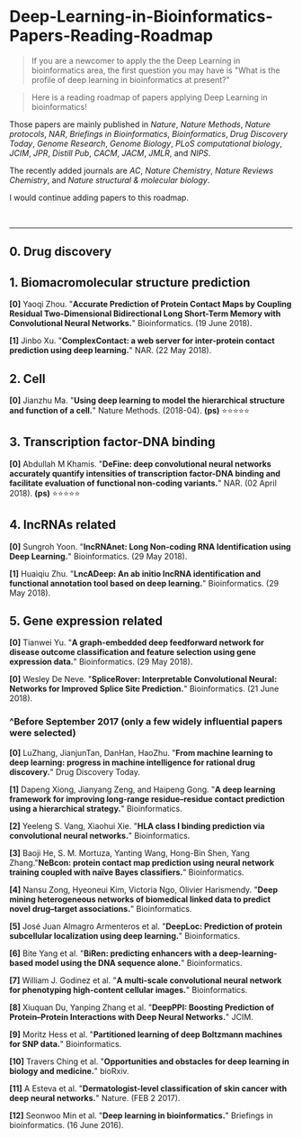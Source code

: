 # Deep-Learning-in-Bioinformatics-Papers-Reading-Roadmap
>If you are a newcomer to apply the the Deep Learning in bioinformatics area, the first question you may have is "What is the profile of deep learning in bioinformatics at present?"

>Here is a reading roadmap of papers applying Deep Learning in bioinformatics!

Those papers are mainly published in _Nature_, _Nature Methods_, _Nature protocols_, _NAR_, _Briefings in Bioinformatics_, _Bioinformatics_, _Drug Discovery Today_, _Genome Research_, _Genome Biology_, _PLoS computational biology_, _JCIM_, _JPR_, _Distill Pub_, _CACM_, _JACM_, _JMLR_, and _NIPS_.

The recently added journals are _AC_, _Nature Chemistry_, _Nature Reviews Chemistry_, and _Nature structural & molecular biology_.

I would continue adding papers to this roadmap.

<br> 

---------------------------------------
## 0. Drug discovery


## 1. Biomacromolecular structure prediction

**[0]** Yaoqi Zhou. "**Accurate Prediction of Protein Contact Maps by Coupling Residual Two-Dimensional Bidirectional Long Short-Term Memory with Convolutional Neural Networks.**" Bioinformatics. (19 June 2018). 

**[1]** Jinbo Xu. "**ComplexContact: a web server for inter-protein contact prediction using deep learning.**" NAR. (22 May 2018). 

## 2. Cell

**[0]** Jianzhu Ma. "**Using deep learning to model the hierarchical structure and function of a cell.**" Nature Methods. (2018-04). **(ps)** :star::star::star::star::star:

## 3. Transcription factor-DNA binding

**[0]** Abdullah M Khamis. "**DeFine: deep convolutional neural networks accurately quantify intensities of transcription factor-DNA binding and facilitate evaluation of functional non-coding variants.**" NAR. (02 April 2018). **(ps)** :star::star::star::star::star:


## 4. lncRNAs related 

**[0]** Sungroh Yoon. "**lncRNAnet: Long Non-coding RNA Identification using Deep Learning.**" Bioinformatics. (29 May 2018). 

**[1]** Huaiqiu Zhu. "**LncADeep: An ab initio lncRNA identification and functional annotation tool based on deep learning.**" Bioinformatics. (29 May 2018).

[^_^]:
    **[0]** authors. "**template.**" journal. (date). 
    

## 5. Gene expression related

**[0]** Tianwei Yu. "**A graph-embedded deep feedforward network for disease outcome classification and feature selection using gene expression data.**" Bioinformatics. (29 May 2018). 

**[0]** Wesley De Neve. "**SpliceRover: Interpretable Convolutional Neural: Networks for Improved Splice Site Prediction.**" Bioinformatics. (21 June 2018). 


### ^Before September 2017 (only a few widely influential papers were selected)

**[0]** LuZhang, JianjunTan, DanHan, HaoZhu. "**From machine learning to deep learning: progress in machine intelligence for rational drug discovery.**" Drug Discovery Today. 

**[1]** Dapeng Xiong, Jianyang Zeng, and Haipeng Gong. "**A deep learning framework for improving long-range residue–residue contact prediction using a hierarchical strategy.**" Bioinformatics. 

**[2]** Yeeleng S. Vang, Xiaohui Xie. "**HLA class I binding prediction via convolutional neural networks.**" Bioinformatics.

**[3]** Baoji He, S. M. Mortuza, Yanting Wang, Hong-Bin Shen, Yang Zhang."**NeBcon: protein contact map prediction using neural network training coupled with naïve Bayes classifiers.**" Bioinformatics. 

**[4]** Nansu Zong, Hyeoneui Kim, Victoria Ngo, Olivier Harismendy. "**Deep mining heterogeneous networks of biomedical linked data to predict novel drug–target associations.**" Bioinformatics. 

**[5]** José Juan Almagro Armenteros et al. "**DeepLoc: Prediction of protein subcellular localization using deep learning.**" Bioinformatics. 

**[6]** Bite Yang et al. "**BiRen: predicting enhancers with a deep-learning-based model using the DNA sequence alone.**" Bioinformatics.

**[7]** William J. Godinez et al. "**A multi-scale convolutional neural network for phenotyping high-content cellular images.**" Bioinformatics. 

**[8]** Xiuquan Du, Yanping Zhang et al. "**DeepPPI: Boosting Prediction of Protein–Protein Interactions with Deep Neural Networks.**" JCIM. 

**[9]** Moritz Hess et al. "**Partitioned learning of deep Boltzmann machines for SNP data.**" Bioinformatics.

**[10]** Travers Ching et al. "**Opportunities and obstacles for deep learning in biology and medicine.**" bioRxiv.  

**[11]** A Esteva et al. "**Dermatologist-level classification of skin cancer with deep neural networks.**" Nature. (FEB 2 2017). 

**[12]** Seonwoo Min et al. "**Deep learning in bioinformatics.**" Briefings in bioinformatics. (16 June 2016). 

<br>


